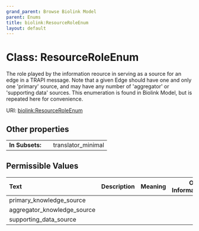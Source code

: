 ```yaml
---
grand_parent: Browse Biolink Model
parent: Enums
title: biolink:ResourceRoleEnum
layout: default
---
```


# Class: ResourceRoleEnum


The role played by the information reource in serving as a source for an edge in a TRAPI message. Note that a given Edge should have one and only one 'primary' source, and may have any number of 'aggregator' or 'supporting data' sources.  This enumeration is found in Biolink Model, but is repeated here for convenience.

URI: [biolink:ResourceRoleEnum](https://w3id.org/biolink/vocab/ResourceRoleEnum)


## Other properties

|  |  |  |
| --- | --- | --- |
| **In Subsets:** | | translator_minimal |

## Permissible Values

| Text | Description | Meaning | Other Information |
| :--- | :---: | :---: | ---: |
| primary_knowledge_source |  |  |  |
| aggregator_knowledge_source |  |  |  |
| supporting_data_source |  |  |  |

